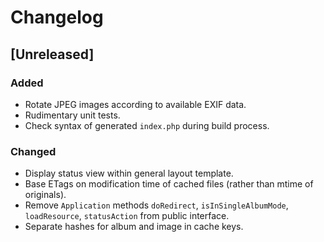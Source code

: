 # Changelog


## [Unreleased]

### Added

- Rotate JPEG images according to available EXIF data.
- Rudimentary unit tests.
- Check syntax of generated `index.php` during build process.

### Changed

- Display status view within general layout template.
- Base ETags on modification time of cached files (rather than mtime of
  originals).
- Remove `Application` methods `doRedirect`, `isInSingleAlbumMode`,
  `loadResource`, `statusAction` from public interface.
- Separate hashes for album and image in cache keys.

